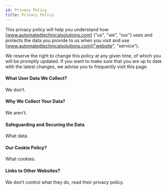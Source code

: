 ```yaml
---
id: Privacy Policy
title: Privacy Policy
---
```


This privacy policy will help you understand how [www.automatedtechnicalsolutions.com] ("us", "we", "our") uses and protects the data you provide to us when you visit and use [www.automatedtechnicalsolutions.com]("website", "service").

We reserve the right to change this policy at any given time, of which you will be promptly updated. If you want to make sure that you are up to date with the latest changes, we advise you to frequently visit this page.

#### What User Data We Collect?

We don’t.

#### Why We Collect Your Data?

We aren’t.

#### Safeguarding and Securing the Data

What data.

#### Our Cookie Policy?

What cookies.

#### Links to Other Websites?

We don’t control what they do, read their privacy policy.
